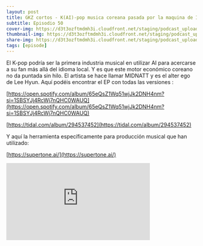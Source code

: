 ```yaml
---
layout: post
title: GKZ cortos - K(AI)-pop musica coreana pasada por la maquina de IA para llegar aun mas lejos
subtitle: Episodio 50
cover-img: https://d3t3ozftmdmh3i.cloudfront.net/staging/podcast_uploaded_episode/14743809/14743809-1691318707154-717b1ccb92b66.jpg
thumbnail-img: https://d3t3ozftmdmh3i.cloudfront.net/staging/podcast_uploaded_episode/14743809/14743809-1691318707154-717b1ccb92b66.jpg
share-img: https://d3t3ozftmdmh3i.cloudfront.net/staging/podcast_uploaded_episode/14743809/14743809-1691318707154-717b1ccb92b66.jpg
tags: [episode]
---
```


El K-pop podría ser la primera industria musical en utilizar AI para acercarse a su fan más allá del idioma local. Y es que este motor económico coreano no da puntada sin hilo.
El artista se hace llamar MIDNATT y es el alter ego de Lee Hyun. Aquí podéis encontrar el EP con todas las versiones :

 [https://open.spotify.com/album/65eQsZ1Wq51wjJk2DNH4nm?si=1SBSYJj4RcWj7nQHC0WAUQ](https://open.spotify.com/album/65eQsZ1Wq51wjJk2DNH4nm?si=1SBSYJj4RcWj7nQHC0WAUQ) 

[https://tidal.com/album/294537452](https://tidal.com/album/294537452)

Y aquí la herramienta específicamente para producción musical que han utilizado:

[https://supertone.ai/](https://supertone.ai/)
<iframe src='https://podcasters.spotify.com/pod/show/geekingzone/embed/episodes/GKZ-cortos---KAI-pop-msica-coreana-pasada-por-la-mquina-de-IA-para-llegar-an-ms-lejos-e27pchc' height='204px' width='380px' frameborder='0' scrolling='no'></iframe>